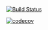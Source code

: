 [![Build Status](https://app.bitrise.io/app/03cee594b9a59934/status.svg?token=m1EnJw9RJhHNo1ppcicwzg)](https://app.bitrise.io/app/03cee594b9a59934)

[![codecov](https://codecov.io/gh/JakubMazur/AlbumTracker/branch/main/graph/badge.svg?token=t1ZMqwTKkZ)](https://codecov.io/gh/JakubMazur/AlbumTracker)

